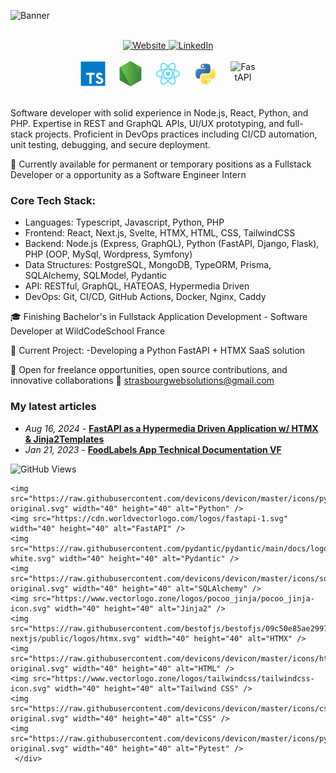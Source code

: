 ![Banner](https://media.licdn.com/dms/image/v2/D4E16AQEnO0AalWVS0Q/profile-displaybackgroundimage-shrink_350_1400/profile-displaybackgroundimage-shrink_350_1400/0/1725059709655?e=1732147200&v=beta&t=3Y6qA7REdHDxqcXt_aw_rr3LDO4h6Y3BBEJX5WaytzU)

<br>

<div align="center">
  <a href="https://strasbourgwebsolutions.fr" target="_blank">
    <img src="https://img.shields.io/badge/Website-strasbourgwebsolutions.fr-blue?style=for-the-badge&logo=google-chrome" alt="Website">
  </a>
  <a href="https://www.linkedin.com/in/ricardomartinhocruz/" target="_blank">
    <img src="https://img.shields.io/badge/LinkedIn-Connect-blue?style=for-the-badge&logo=linkedin" alt="LinkedIn">
  </a>
</div>

<br>

<div align="center">
  <div style="display: inline-flex; justify-content: center; align-items: center; flex-wrap: wrap; gap: 20px;">
    <img src="https://raw.githubusercontent.com/devicons/devicon/master/icons/typescript/typescript-original.svg" width="40" height="40" alt="TypeScript" />
    <img src="https://raw.githubusercontent.com/devicons/devicon/master/icons/nodejs/nodejs-original.svg" width="40" height="40" alt="Node.js" />
    <img src="https://raw.githubusercontent.com/devicons/devicon/master/icons/react/react-original.svg" width="40" height="40" alt="React" />
    <img src="https://raw.githubusercontent.com/devicons/devicon/master/icons/python/python-original.svg" width="40" height="40" alt="Python" />
    <img src="https://cdn.worldvectorlogo.com/logos/fastapi-1.svg" width="40" height="40" alt="FastAPI" />
  </div>
</div>

<br>

Software developer with solid experience in Node.js, React, Python, and PHP. Expertise in REST and GraphQL APIs, UI/UX prototyping, and full-stack projects. Proficient in DevOps practices including CI/CD automation, unit testing, debugging, and secure deployment.

🌱 Currently available for permanent or temporary positions as a Fullstack Developer or a opportunity as a Software Engineer Intern

### Core Tech Stack:
- Languages: Typescript, Javascript, Python, PHP
- Frontend: React, Next.js, Svelte, HTMX, HTML, CSS, TailwindCSS
- Backend: Node.js (Express, GraphQL), Python (FastAPI, Django, Flask), PHP (OOP, MySql, Wordpress, Symfony)
- Data Structures: PostgreSQL, MongoDB, TypeORM, Prisma, SQLAlchemy, SQLModel, Pydantic
- API: RESTful, GraphQL, HATEOAS, Hypermedia Driven
- DevOps: Git, CI/CD, GitHub Actions, Docker, Nginx, Caddy

🎓 Finishing Bachelor's in Fullstack Application Development - Software Developer at WildCodeSchool France

🔧 Current Project: 
-Developing a Python FastAPI + HTMX SaaS solution 

🤝 Open for freelance opportunities, open source contributions, and innovative collaborations
📧 strasbourgwebsolutions@gmail.com

### My latest articles
- *Aug 16, 2024* - **[FastAPI as a Hypermedia Driven Application w/ HTMX & Jinja2Templates](https://medium.com/@strasbourgwebsolutions/fastapi-as-a-hypermedia-driven-application-w-htmx-jinja2templates-644c3bfa51d1)**
- *Jan 21, 2023*  - **[FoodLabels App Technical Documentation VF](https://www.behance.net/gallery/176957559/Technical-Doc-VF-FreshLabels-App)**




![GitHub Views](https://komarev.com/ghpvc/?username=ricardomrcruz)



<!-- <div align="center">
  <div style="display: inline-flex; justify-content: center; align-items: center; flex-wrap: wrap; gap: 20px; max-width: 600px;">
    <!-- Row 1 -->
    <img src="https://raw.githubusercontent.com/devicons/devicon/master/icons/python/python-original.svg" width="40" height="40" alt="Python" />
    <img src="https://cdn.worldvectorlogo.com/logos/fastapi-1.svg" width="40" height="40" alt="FastAPI" />
    <img src="https://raw.githubusercontent.com/pydantic/pydantic/main/docs/logo-white.svg" width="40" height="40" alt="Pydantic" />
    <img src="https://raw.githubusercontent.com/devicons/devicon/master/icons/sqlalchemy/sqlalchemy-original.svg" width="40" height="40" alt="SQLAlchemy" />
    <img src="https://www.vectorlogo.zone/logos/pocoo_jinja/pocoo_jinja-icon.svg" width="40" height="40" alt="Jinja2" />
    <img src="https://raw.githubusercontent.com/bestofjs/bestofjs/09c50e85ae29976df6bb1e27ca8e43277c3f4e52/apps/bestofjs-nextjs/public/logos/htmx.svg" width="40" height="40" alt="HTMX" />
    <img src="https://raw.githubusercontent.com/devicons/devicon/master/icons/html5/html5-original.svg" width="40" height="40" alt="HTML" />
    <img src="https://www.vectorlogo.zone/logos/tailwindcss/tailwindcss-icon.svg" width="40" height="40" alt="Tailwind CSS" />
    <img src="https://raw.githubusercontent.com/devicons/devicon/master/icons/css3/css3-original.svg" width="40" height="40" alt="CSS" />
    <img src="https://raw.githubusercontent.com/devicons/devicon/master/icons/pytest/pytest-original.svg" width="40" height="40" alt="Pytest" />
     </div>
<!-- </div>
<div align="center">
  <div style="display: inline-flex; justify-content: center; align-items: center; flex-wrap: wrap; gap: 20px; max-width: 600px;">
    
    <img src="https://playwright.dev/img/playwright-logo.svg" width="40" height="40" alt="Playwright" />
    <img src="https://raw.githubusercontent.com/devicons/devicon/master/icons/docker/docker-original.svg" width="40" height="40" alt="Docker" />
    <img src="https://raw.githubusercontent.com/devicons/devicon/master/icons/nodejs/nodejs-original.svg" width="40" height="40" alt="Node.js" />
    <img src="https://cdn.worldvectorlogo.com/logos/express-109.svg" width="40" height="40" alt="Express.js" />
    <img src="https://raw.githubusercontent.com/devicons/devicon/master/icons/typescript/typescript-original.svg" width="40" height="40" alt="TypeScript" />
    <img src="https://cdn.worldvectorlogo.com/logos/apollo-graphql-1.svg" width="40" height="40" alt="Apollo Server" />
    <img src="https://seeklogo.com/images/T/typeorm-logo-F243B34DEE-seeklogo.com.png" width="40" height="40" alt="TypeORM" />
    <img src="https://typegraphql.com/img/logo.png" width="40" height="40" alt="TypeGraphQL" />
    <img src="https://raw.githubusercontent.com/devicons/devicon/master/icons/graphql/graphql-plain.svg" width="40" height="40" alt="GraphQL" />
    <img src="https://raw.githubusercontent.com/devicons/devicon/master/icons/react/react-original.svg" width="40" height="40" alt="React" />
     </div>
</div>
<div align="center">
  <div style="display: inline-flex; justify-content: center; align-items: center; flex-wrap: wrap; gap: 20px; max-width: 600px;">
    
    <img src="https://raw.githubusercontent.com/devicons/devicon/master/icons/nextjs/nextjs-original.svg" width="40" height="40" alt="Next.js" />
    <img src="https://flowbite.com/docs/images/logo.svg" width="40" height="40" alt="Flowbite" />
    <img src="https://raw.githubusercontent.com/devicons/devicon/master/icons/jest/jest-plain.svg" width="40" height="40" alt="Jest" />
    <img src="https://raw.githubusercontent.com/devicons/devicon/master/icons/php/php-original.svg" width="40" height="40" alt="PHP" />
    <img src="https://www.vectorlogo.zone/logos/google_cloud/google_cloud-icon.svg" width="40" height="40" alt="Google Cloud" />
    <img src="https://raw.githubusercontent.com/devicons/devicon/master/icons/svelte/svelte-original.svg" width="40" height="40" alt="Svelte" />
    <img src="https://raw.githubusercontent.com/devicons/devicon/master/icons/git/git-original.svg" width="40" height="40" alt="Git" />
    <img src="https://raw.githubusercontent.com/devicons/devicon/master/icons/github/github-original.svg" width="40" height="40" alt="GitHub" />
    <img src="https://seeklogo.com/images/G/github-actions-logo-031704BDC6-seeklogo.com.png" width="40" height="40" alt="GitHub Actions" />
    <img src="https://cdn.worldvectorlogo.com/logos/openai-2.svg" width="40" height="40" alt="OpenAI" />
  </div>
</div>
-->
